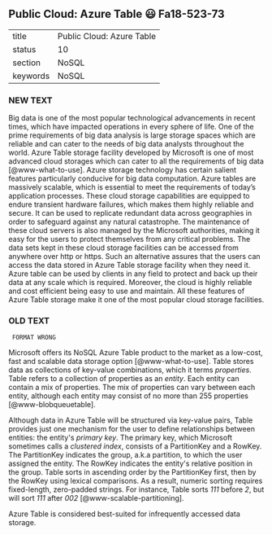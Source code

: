 ## Public Cloud: Azure Table :smiley: Fa18-523-73


|          |                               |
| -------- | ----------------------------- |
| title    | Public Cloud: Azure Table     | 
| status   | 10                            |
| section  | NoSQL                         |
| keywords | NoSQL                         |



### NEW TEXT
Big data is one of the most popular technological advancements in recent times, which have impacted operations in every sphere of life. One of the prime requirements of big data analysis is large storage spaces which are reliable and can cater to the needs of big data analysts throughout the world. Azure Table storage facility developed by Microsoft is one of most advanced cloud storages which can cater to all the requirements of big data [@www-what-to-use].
Azure storage technology has certain salient features particularly conducive for big data computation. Azure tables are massively scalable, which is essential to meet the requirements of today’s application processes. These cloud storage capabilities are equipped to endure transient hardware failures, which makes them highly reliable and secure. It can be used to replicate redundant data across geographies in order to safeguard against any natural catastrophe. The maintenance of these cloud servers is also managed by the Microsoft authorities, making it easy for the users to protect themselves from any critical problems. The data sets kept in these cloud storage facilities can be accessed from anywhere over http or https. Such an alternative assures that the users can access the data stored in Azure Table storage facility when they need it.
Azure table can be used by clients in any field to protect and back up their data at any scale which is required. Moreover, the cloud is highly reliable and cost efficient being easy to use and maintain. All these features of Azure Table storage make it one of the most popular cloud storage facilities.




### OLD TEXT
     FORMAT WRONG

Microsoft offers its NoSQL Azure Table product to the market as a
low-cost, fast and scalable data storage option
[@www-what-to-use]. Table stores data as collections of
key-value combinations, which it terms *properties*.  Table
refers to a collection of properties as an *entity*.  Each
entity can contain a mix of properties.  The mix of properties can
vary between each entity, although each entity may consist of no more
than 255 properties [@www-blobqueuetable].

Although data in Azure Table will be structured via key-value pairs,
Table provides just one mechanism for the user to define relationships
between entities: the entity's *primary key*.  The primary key,
which Microsoft sometimes calls a *clustered index*, consists
of a PartitionKey and a RowKey.  The PartitionKey indicates the group,
a.k.a partition, to which the user assigned the entity.  The RowKey
indicates the entity's relative position in the group.  Table sorts in
ascending order by the PartitionKey first, then by the RowKey using
lexical comparisons.  As a result, numeric sorting requires
fixed-length, zero-padded strings.  For instance, Table sorts
*111* before *2*, but will sort *111* after
*002* [@www-scalable-partitioning].

Azure Table is considered best-suited for infrequently accessed data
storage.



